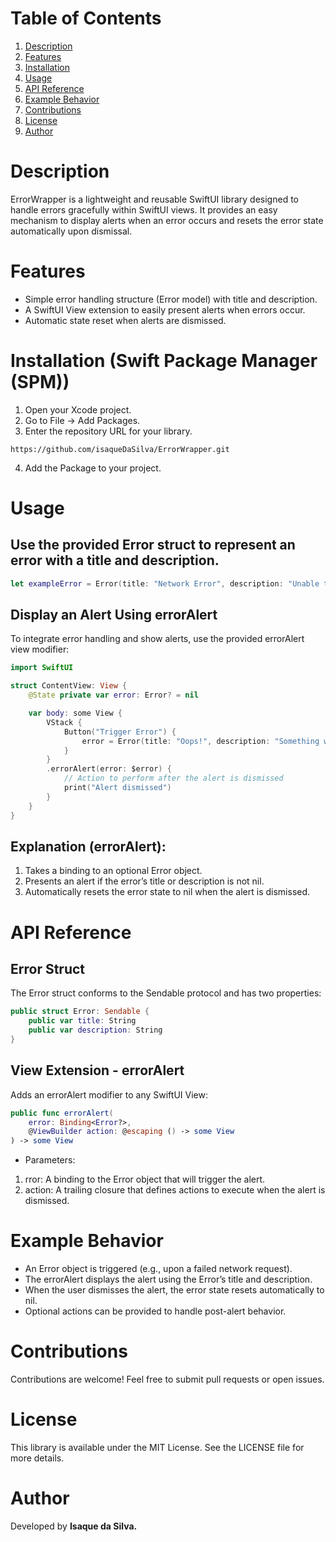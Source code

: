 # Table of Contents
1. [Description](#description)
2. [Features](#features)
3. [Installation](#installation)
4. [Usage](#usage)
5. [API Reference](#api-reference)
6. [Example Behavior](#example-behavior)
7. [Contributions](#contributions)
8. [License](#license)
9. [Author](#author)

# Description
ErrorWrapper is a lightweight and reusable SwiftUI library designed to handle errors gracefully within SwiftUI views. It provides an easy mechanism to display alerts when an error occurs and resets the error state automatically upon dismissal.

# Features
- Simple error handling structure (Error model) with title and description.
- A SwiftUI View extension to easily present alerts when errors occur.
- Automatic state reset when alerts are dismissed.

# Installation (Swift Package Manager (SPM))
1. Open your Xcode project.
2. Go to File → Add Packages.
3. Enter the repository URL for your library.
```
https://github.com/isaqueDaSilva/ErrorWrapper.git
```
4. Add the Package to your project.

# Usage

## Use the provided Error struct to represent an error with a title and description.

``` swift
let exampleError = Error(title: "Network Error", description: "Unable to connect to the server.")
```

## Display an Alert Using errorAlert

To integrate error handling and show alerts, use the provided errorAlert view modifier:

``` swift
import SwiftUI

struct ContentView: View {
    @State private var error: Error? = nil

    var body: some View {
        VStack {
            Button("Trigger Error") {
                error = Error(title: "Oops!", description: "Something went wrong.")
            }
        }
        .errorAlert(error: $error) {
            // Action to perform after the alert is dismissed
            print("Alert dismissed")
        }
    }
}
```

## Explanation (errorAlert):
1. Takes a binding to an optional Error object.
2. Presents an alert if the error’s title or description is not nil.
3. Automatically resets the error state to nil when the alert is dismissed.

# API Reference

## Error Struct

The Error struct conforms to the Sendable protocol and has two properties:

``` swift
public struct Error: Sendable {
    public var title: String
    public var description: String
}
```

## View Extension - errorAlert

Adds an errorAlert modifier to any SwiftUI View:

``` swift
public func errorAlert(
    error: Binding<Error?>,
    @ViewBuilder action: @escaping () -> some View
) -> some View
```
- Parameters:
1. rror: A binding to the Error object that will trigger the alert.
2. action: A trailing closure that defines actions to execute when the alert is dismissed.

# Example Behavior
- An Error object is triggered (e.g., upon a failed network request).
- The errorAlert displays the alert using the Error’s title and description.
- When the user dismisses the alert, the error state resets automatically to nil.
- Optional actions can be provided to handle post-alert behavior.

# Contributions

Contributions are welcome! Feel free to submit pull requests or open issues.

# License

This library is available under the MIT License. See the LICENSE file for more details.

# Author

Developed by **Isaque da Silva.**
